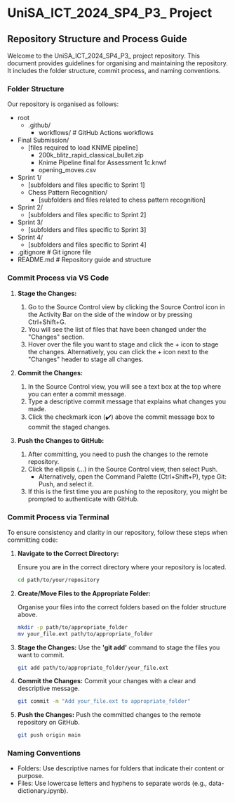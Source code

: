 # UniSA_ICT_2024_SP4_P3_ Project

## Repository Structure and Process Guide

Welcome to the UniSA_ICT_2024_SP4_P3_ project repository. This document provides guidelines for organising and maintaining the repository. It includes the folder structure, commit process, and naming conventions.

### Folder Structure

Our repository is organised as follows:

- root
  - .github/
    - workflows/ # GitHub Actions workflows
- Final Submission/
  - [files required to load KNIME pipeline]
    - 200k_blitz_rapid_classical_bullet.zip
    - Knime Pipeline final for Assessment 1c.knwf
    - opening_moves.csv
- Sprint 1/
  - [subfolders and files specific to Sprint 1]
  - Chess Pattern Recognition/
    - [subfolders and files related to chess pattern recognition]
- Sprint 2/
  - [subfolders and files specific to Sprint 2]
- Sprint 3/
  - [subfolders and files specific to Sprint 3]
- Sprint 4/
  - [subfolders and files specific to Sprint 4]
- .gitignore # Git ignore file
- README.md # Repository guide and structure

### Commit Process via VS Code

1. **Stage the Changes:**
   1. Go to the Source Control view by clicking the Source Control icon in the Activity Bar on the side of the window or by pressing Ctrl+Shift+G.
   2. You will see the list of files that have been changed under the "Changes" section.
   3. Hover over the file you want to stage and click the + icon to stage the changes. Alternatively, you can click the + icon next to the "Changes" header to stage all changes.
  
2. **Commit the Changes:**
   1. In the Source Control view, you will see a text box at the top where you can enter a commit message.
   2. Type a descriptive commit message that explains what changes you made.
   3. Click the checkmark icon (✔️) above the commit message box to commit the staged changes.

3. **Push the Changes to GitHub:**
   1. After committing, you need to push the changes to the remote repository.
   2. Click the ellipsis (...) in the Source Control view, then select Push.
      - Alternatively, open the Command Palette (Ctrl+Shift+P), type Git: Push, and select it.
   3. If this is the first time you are pushing to the repository, you might be prompted to authenticate with GitHub.

### Commit Process via Terminal

To ensure consistency and clarity in our repository, follow these steps when committing code:

1. **Navigate to the Correct Directory:**

   Ensure you are in the correct directory where your repository is located.

   ```bash
   cd path/to/your/repository

2. **Create/Move Files to the Appropriate Folder:**

   Organise your files into the correct folders based on the folder structure above.

   ```bash
   mkdir -p path/to/appropriate_folder
   mv your_file.ext path/to/appropriate_folder

3. **Stage the Changes:**
   Use the **'git add'** command to stage the files you want to commit.

   ```bash
   git add path/to/appropriate_folder/your_file.ext

4. **Commit the Changes:**
   Commit your changes with a clear and descriptive message.

   ```bash
   git commit -m "Add your_file.ext to appropriate_folder"

5. **Push the Changes:**
   Push the committed changes to the remote repository on GitHub.
   
   ```bash
   git push origin main

### Naming Conventions
- Folders: Use descriptive names for folders that indicate their content or purpose.
- Files: Use lowercase letters and hyphens to separate words (e.g., data-dictionary.ipynb).

